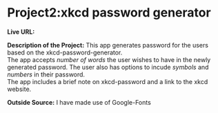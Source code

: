 <h1>Project2:xkcd password generator</h1>

<p><b>Live URL:</b></p>

<p><b>Description of the Project:</b> This app generates password for the users based on the xkcd-password-generator.<br>
The app accepts <em>number of words</em> the user wishes to have in the newly generated password. The user also has options to incude
<em>symbols</em> and <em>numbers</em> in their password.<br>
The app includes a brief note on xkcd-password and a link to the xkcd website.

<p><b>Outside Source:</b> I have made use of Google-Fonts</p>